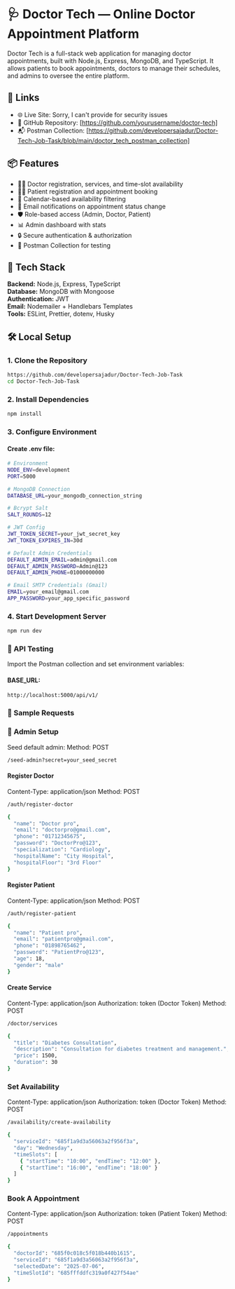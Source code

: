 # 🩺 Doctor Tech — Online Doctor Appointment Platform

Doctor Tech is a full-stack web application for managing doctor appointments, built with Node.js, Express, MongoDB, and TypeScript. It allows patients to book appointments, doctors to manage their schedules, and admins to oversee the entire platform.

## 🔗 Links
- 🌐 Live Site: Sorry, I can't provide for security issues
- 📂 GitHub Repository: [https://github.com/yourusername/doctor-tech]
- 📬 Postman Collection: [https://github.com/developersajadur/Doctor-Tech-Job-Task/blob/main/doctor_tech_postman_collection]

## 📦 Features
- 👨‍⚕️ Doctor registration, services, and time-slot availability
- 🧑‍🦱 Patient registration and appointment booking
- 📅 Calendar-based availability filtering
- 📧 Email notifications on appointment status change
- 🛡️ Role-based access (Admin, Doctor, Patient)
- 📊 Admin dashboard with stats
- 🔒 Secure authentication & authorization
- 🧪 Postman Collection for testing

## 🚀 Tech Stack
**Backend:** Node.js, Express, TypeScript  
**Database:** MongoDB with Mongoose  
**Authentication:** JWT  
**Email:** Nodemailer + Handlebars Templates  
**Tools:** ESLint, Prettier, dotenv, Husky  

## 🛠️ Local Setup

### 1. Clone the Repository
```bash
https://github.com/developersajadur/Doctor-Tech-Job-Task
cd Doctor-Tech-Job-Task
```

### 2. Install Dependencies
```bash
npm install
```
### 3. Configure Environment
#### Create .env file:
```bash
# Environment
NODE_ENV=development
PORT=5000

# MongoDB Connection
DATABASE_URL=your_mongodb_connection_string

# Bcrypt Salt
SALT_ROUNDS=12

# JWT Config
JWT_TOKEN_SECRET=your_jwt_secret_key
JWT_TOKEN_EXPIRES_IN=30d

# Default Admin Credentials
DEFAULT_ADMIN_EMAIL=admin@gmail.com
DEFAULT_ADMIN_PASSWORD=Admin@123
DEFAULT_ADMIN_PHONE=01000000000

# Email SMTP Credentials (Gmail)
EMAIL=your_email@gmail.com
APP_PASSWORD=your_app_specific_password

```

### 4. Start Development Server
```bash
npm run dev
```

### 🧪 API Testing
Import the Postman collection and set environment variables:
#### BASE_URL:
```bash
http://localhost:5000/api/v1/
```

### 📝 Sample Requests

### 🌱 Admin Setup
Seed default admin:
Method: POST
```bash
/seed-admin?secret=your_seed_secret
```

#### Register Doctor
Content-Type: application/json
Method: POST
```bash
/auth/register-doctor
```

```bash
{
  "name": "Doctor pro",
  "email": "doctorpro@gmail.com",
  "phone": "01712345675",
  "password": "DoctorPro@123",
  "specialization": "Cardiology",
  "hospitalName": "City Hospital",
  "hospitalFloor": "3rd Floor"
}
```

#### Register Patient
Content-Type: application/json
Method: POST
```bash
/auth/register-patient
```

```bash
{
  "name": "Patient pro",
  "email": "patientpro@gmail.com",
  "phone": "01898765462",
  "password": "PatientPro@123",
  "age": 18,
  "gender": "male"
}
```

#### Create Service
Content-Type: application/json
Authorization: token (Doctor Token)
Method: POST
```bash
/doctor/services
```

```bash
{
  "title": "Diabetes Consultation",
  "description": "Consultation for diabetes treatment and management.",
  "price": 1500,
  "duration": 30
}
```

### Set Availability
Content-Type: application/json
Authorization: token (Doctor Token)
Method: POST
```bash
/availability/create-availability
```

```bash
{
  "serviceId": "685f1a9d3a56063a2f956f3a",
  "day": "Wednesday",
  "timeSlots": [
    { "startTime": "10:00", "endTime": "12:00" },
    { "startTime": "16:00", "endTime": "18:00" }
  ]
}
```

### Book A Appointment
Content-Type: application/json
Authorization: token (Patient Token)
Method: POST
```bash
/appointments
```

```bash
{
  "doctorId": "685f0c018c5f018b440b1615",
  "serviceId": "685f1a9d3a56063a2f956f3a",
  "selectedDate": "2025-07-06",
  "timeSlotId": "685fffddfc319a0f427f54ae"
}
```

